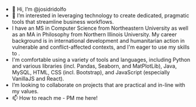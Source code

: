 - 👋 Hi, I’m @josidridolfo
- 👀 I’m interested in leveraging technology to create dedicated, pragmatic tools that streamline business workflows.
- I have an MS in Computer Science from Northeastern University as well as an MA in Philosophy from Northern Illinois University. My career background is in international development and humanitarian action in vulnerable and conflict-affected contexts, and I'm eager to use my skills to .
-  I'm comfortable using a variety of tools and languages, including Python and various libraries (incl. Pandas, Seaborn, and MatPlotLib), Java, MySQL, HTML, CSS (incl. Bootstrap), and JavaScript (especially VanillaJS and React). 
- I’m looking to collaborate on projects that are practical and in-line with my values.
- 📫 How to reach me - PM me here!

<!---
josidridolfo/josidridolfo is a ✨ special ✨ repository because its `README.md` (this file) appears on your GitHub profile.
You can click the Preview link to take a look at your changes.
--->
